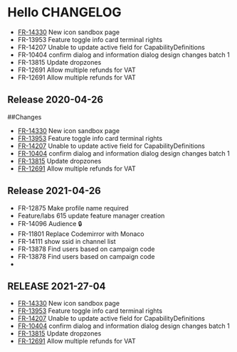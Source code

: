 # Hello CHANGELOG
- [FR-14330] New icon sandbox page
- FR-13953 Feature toggle info card terminal rights
- FR-14207 Unable to update active field for CapabilityDefinitions
- FR-10404 confirm dialog and information dialog design changes batch 1
- FR-13815 Update dropzones
- FR-12691 Allow multiple refunds for VAT
- FR-12691 Allow multiple refunds for VAT

## Release 2020-04-26 

##Changes

- [FR-14330] New icon sandbox page
- [FR-13953] Feature toggle info card terminal rights
- [FR-14207] Unable to update active field for CapabilityDefinitions
- [FR-10404] confirm dialog and information dialog design changes batch 1
- [FR-13815] Update dropzones
- [FR-12691] Allow multiple refunds for VAT

[FR-14330]: https://discoveryinc.atlassian.net/browse/FR-14330
[FR-13953]: https://discoveryinc.atlassian.net/browse/FR-13953
[FR-14207]: https://discoveryinc.atlassian.net/browse/FR-14207
[FR-10404]: https://discoveryinc.atlassian.net/browse/FR-10404
[FR-13815]: https://discoveryinc.atlassian.net/browse/FR-13815
[FR-12691]: https://discoveryinc.atlassian.net/browse/FR-12691
    
## Release 2021-04-26

- FR-12875 Make profile name required
- Feature/labs 615 update feature manager creation
- FR-14096 Audience 🔒
- FR-11801 Replace Codemirror with Monaco
- FR-14111 show ssid in channel list
- FR-13878 Find users based on campaign code
- FR-13878 Find users based on campaign code
-  
    

## RELEASE 2021-27-04

- [FR-14330] New icon sandbox page
- [FR-13953] Feature toggle info card terminal rights
- [FR-14207] Unable to update active field for CapabilityDefinitions
- [FR-10404] confirm dialog and information dialog design changes batch 1
- [FR-13815] Update dropzones
- [FR-12691] Allow multiple refunds for VAT

[FR-14330]: https://discoveryinc.atlassian.net/browse/FR-14330
[FR-13953]: https://discoveryinc.atlassian.net/browse/FR-13953
[FR-14207]: https://discoveryinc.atlassian.net/browse/FR-14207
[FR-10404]: https://discoveryinc.atlassian.net/browse/FR-10404
[FR-13815]: https://discoveryinc.atlassian.net/browse/FR-13815
[FR-12691]: https://discoveryinc.atlassian.net/browse/FR-12691
    
